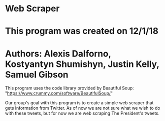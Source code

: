 # Web Scraper
# This program was created on 12/1/18
# Authors: Alexis Dalforno, Kostyantyn Shumishyn, Justin Kelly, Samuel Gibson

This program uses the code library provided by Beautiful Soup: "https://www.crummy.com/software/BeautifulSoup/"

Our group's goal with this program is to create a simple web scraper that gets information from Twitter. As of now we are not sure what we wish to do with these tweets, but for now we are web scraping The President's tweets.
